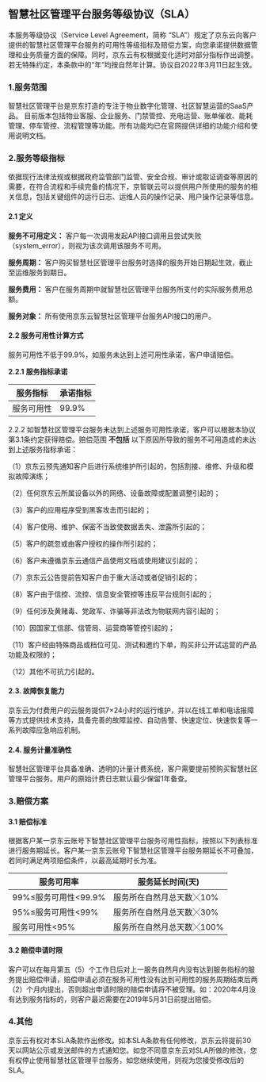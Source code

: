 ## 智慧社区管理平台服务等级协议（SLA）

本服务等级协议（Service Level Agreement，简称 “SLA”）规定了京东云向客户提供的智慧社区管理平台服务的可用性等级指标及赔偿方案，向您承诺提供数据管理和业务质量方面的保障。同时，京东云有权根据变化适时对部分指标作出调整。若无特殊约定，本条款中的“年”均按自然年计算。协议自2022年3月11日起生效。

### 1.服务范围

智慧社区管理平台是京东打造的专注于物业数字化管理、社区智慧运营的SaaS产品。 目前版本包括物业客服、企业服务、门禁管控、充电运营、账单催收、能耗管理、停车管控、流程管理等功能。所有功能均已在官网提供详细的功能介绍和使用说明文档。

### 2.服务等级指标

依据现行法律法规或根据政府监管部门监管、安全合规、审计或取证调查等原因的需要，在符合流程和手续完备的情况下，京智联云可以提供用户所使用的服务的相关信息，包括关键组件的运行日志、运维人员的操作记录、用户操作记录等信息。

#### 2.1 定义

**服务不可用定义：** 客户每一次调用发起API接口调用且尝试失败（system_error），则视为该次调用该服务不可用。

**服务周期：** 客户购买智慧社区管理平台服务时选择的服务开始日期起生效，截止至运维服务到期日。

**服务费用：** 客户在服务周期中就智慧社区管理平台服务所支付的实际服务费用总额。

**服务对象：** 所有使用京东云智慧社区管理平台服务API接口的用户。

#### 2.2 服务可用性计算方式

服务可用性不低于99.9%，如服务未达到上述可用性承诺，客户申请赔偿。

**2.2.1** **服务指标承诺**

| **服务指标** | **承诺指标** |
| ------------ | ------------ |
| 服务可用性   | 99.9%        |

2.2.2 如智慧社区管理平台服务未达到上述服务可用性承诺，客户可以根据本协议第3.1条约定获得赔偿。赔偿范围 **不包括** 以下原因所导致的服务不可用造成的未达到上述服务指标承诺：

（1）京东云预先通知客户后进行系统维护所引起的，包括割接、维修、升级和模拟故障演练；

（2）任何京东云所属设备以外的网络、设备故障或配置调整引起的；

（3）客户的应用程序受到黑客攻击而引起的；

（4）客户使用、维护、保密不当致使数据丢失、泄露所引起的；

（5）客户的疏忽或由客户授权的操作所引起的；

（6）客户未遵循京东云通信产品使用文档或使用建议引起的；

（7）京东云公告提前告知客户由于重大活动或者促销引起的；

（8）客户由于信控、流控、信息安全管控等违反平台规则引起的；

（9）任何涉及黄赌毒、党政军、诈骗等非法改为物联网内容引起的；

（10）因国家工信部、信管局、运营商等管控引起的；

（11）客户经由特殊商品或档位可见、测试和邀约下单，购买非公开试运营的产品功能及权限的； 

（12）其他不可抗力引起的。

#### 2.3. 故障恢复能力

京东云为付费用户的云服务提供7×24小时的运行维护，并以在线工单和电话报障等方式提供技术支持，具备完善的故障监控、自动告警、快速定位、快速恢复等一系列故障应急响应机制。

#### 2.4. 服务计量准确性

智慧社区管理平台具备准确、透明的计量计费系统，客户需要提前预购买智慧社区管理平台服务。用户的原始计费日志默认最少保留1年备查。

### 3.赔偿方案

#### 3.1 赔偿标准

根据客户某一京东云账号下智慧社区管理平台服务可用性指标，按照以下列表标准进行服务期延长。客户某一京东云账号下智慧社区管理平台服务期延长不可叠加，若同时满足两项赔偿条件，以最高延期时长为准。

| **服务可用率**       | **服务延长时间(天)**      |
| -------------------- | ------------------------- |
| 99%≤服务可用性<99.9% | 服务所在自然月总天数╳10%  |
| 95%≤服务可用性<99%   | 服务所在自然月总天数╳30%  |
| 服务可用性<95%       | 服务所在自然月总天数╳100% |

#### 3.2 赔偿申请时限

客户可以在每月第五（5）个工作日后对上一服务自然月内没有达到服务指标的服务提出赔偿申请，赔偿申请必须在服务可用性没有达到可用性的服务周期结束后两（2）个月内提出，否则超出申请时限的赔偿申请将不被受理。如：2020年4月没有达到服务指标的，则客户最迟需要在2019年5月31日前提出赔偿。

### 4.其他

京东云有权对本SLA条款作出修改。如本SLA条款有任何修改，京东云将提前30天以网站公示或发送邮件的方式通知您。如您不同意京东云对SLA所做的修改，您有权停止使用智慧社区管理平台服务，如您继续使用，则视为您接受修改后的SLA。
